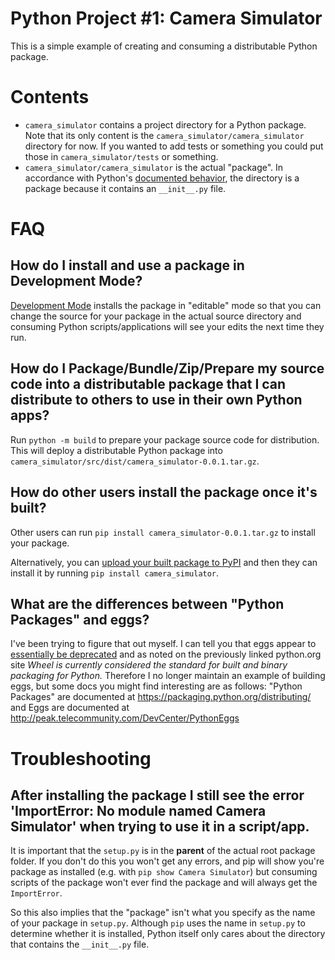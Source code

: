 # Python Project #1: Camera Simulator

This is a simple example of creating and consuming a distributable Python package. 

# Contents

- `camera_simulator` contains a project directory for a Python package. Note that its only content is the `camera_simulator/camera_simulator` directory for now. If you wanted to add tests or something you could put those in `camera_simulator/tests` or something.
- `camera_simulator/camera_simulator` is the actual "package". In accordance with Python's [documented behavior](https://docs.python.org/3.9/tutorial/modules.html#tut-packages), the directory is a package because it contains an `__init__.py` file.

# FAQ

## How do I install and use a package in Development Mode?

[Development Mode](https://setuptools.pypa.io/en/latest/userguide/quickstart.html) installs the package in "editable" mode so that you can change the source for your package in the actual source directory and consuming Python scripts/applications will see your edits the next time they run. 

## How do I Package/Bundle/Zip/Prepare my source code into a distributable package that I can distribute to others to use in their own Python apps?

Run `python -m build` to prepare your package source code for distribution. This will deploy a distributable Python package into `camera_simulator/src/dist/camera_simulator-0.0.1.tar.gz`.

## How do other users install the package once it's built?

Other users can run `pip install camera_simulator-0.0.1.tar.gz` to install your package.

Alternatively, you can [upload your built package to PyPI](https://packaging.python.org/distributing/#uploading-your-project-to-pypi) and then they can install it by running `pip install camera_simulator`.

## What are the differences between "Python Packages" and eggs?

I've been trying to figure that out myself. I can tell you that eggs appear to [essentially be deprecated](https://packaging.python.org/discussions/wheel-vs-egg/) and as noted on the previously linked python.org site _Wheel is currently considered the standard for built and binary packaging for Python._ Therefore I no longer maintain an example of building eggs, but some docs you might find interesting are as follows: "Python Packages" are documented at https://packaging.python.org/distributing/ and Eggs are documented at http://peak.telecommunity.com/DevCenter/PythonEggs

# Troubleshooting

## After installing the package I still see the error 'ImportError: No module named Camera Simulator' when trying to use it in a script/app.

It is important that the `setup.py` is in the **parent** of the actual root package folder. If you don't do this you won't get any errors, and pip will show you're package as installed (e.g. with `pip show Camera Simulator`) but consuming scripts of the package won't ever find the package and will always get the `ImportError`.

So this also implies that the "package" isn't what you specify as the name of your package in `setup.py`. Although `pip` uses the name in `setup.py` to determine whether it is installed, Python itself only cares about the directory that contains the `__init__.py` file.